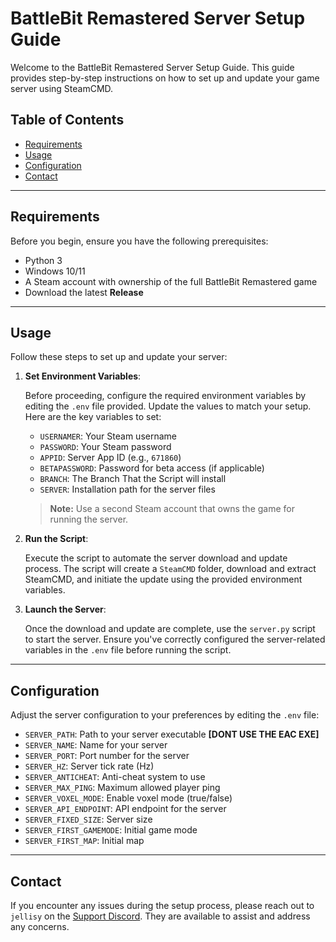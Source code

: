 # BattleBit Remastered Server Setup Guide

Welcome to the BattleBit Remastered Server Setup Guide. This guide provides step-by-step instructions on how to set up and update your game server using SteamCMD.

## Table of Contents
- [Requirements](#requirements)
- [Usage](#usage)
- [Configuration](#configuration)
- [Contact](#contact)

---

## Requirements

Before you begin, ensure you have the following prerequisites:

- Python 3
- Windows 10/11
- A Steam account with ownership of the full BattleBit Remastered game
- Download the latest **Release**

---

## Usage

Follow these steps to set up and update your server:

1. **Set Environment Variables**:

   Before proceeding, configure the required environment variables by editing the `.env` file provided. Update the values to match your setup. Here are the key variables to set:

   - `USERNAMER`: Your Steam username
   - `PASSWORD`: Your Steam password
   - `APPID`: Server App ID (e.g., `671860`)
   - `BETAPASSWORD`: Password for beta access (if applicable)
   - `BRANCH`: The Branch That the Script will install
   - `SERVER`: Installation path for the server files

   > **Note:** Use a second Steam account that owns the game for running the server.

2. **Run the Script**:

   Execute the script to automate the server download and update process. The script will create a `SteamCMD` folder, download and extract SteamCMD, and initiate the update using the provided environment variables.

3. **Launch the Server**:

   Once the download and update are complete, use the `server.py` script to start the server. Ensure you've correctly configured the server-related variables in the `.env` file before running the script.

---

## Configuration

Adjust the server configuration to your preferences by editing the `.env` file:

- `SERVER_PATH`: Path to your server executable **[DONT USE THE EAC EXE]**
- `SERVER_NAME`: Name for your server
- `SERVER_PORT`: Port number for the server
- `SERVER_HZ`: Server tick rate (Hz)
- `SERVER_ANTICHEAT`: Anti-cheat system to use
- `SERVER_MAX_PING`: Maximum allowed player ping
- `SERVER_VOXEL_MODE`: Enable voxel mode (true/false)
- `SERVER_API_ENDPOINT`: API endpoint for the server
- `SERVER_FIXED_SIZE`: Server size
- `SERVER_FIRST_GAMEMODE`: Initial game mode
- `SERVER_FIRST_MAP`: Initial map

---

## Contact

If you encounter any issues during the setup process, please reach out to `jellisy` on the [Support Discord](https://discord.gg/vAP7Ru5EQb). They are available to assist and address any concerns.

